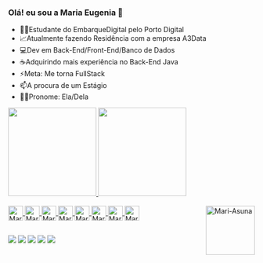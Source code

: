 ### Olá! eu sou a Maria Eugenia 👋

- 👩‍🎓Estudante do EmbarqueDigital pelo Porto Digital
- 📈Atualmente fazendo Residência com a empresa A3Data
- 💻Dev em Back-End/Front-End/Banco de Dados
- ☕Adquirindo mais experiência no Back-End Java
- ⚡Meta: Me torna FullStack
- 📫A procura de um Estágio
- 💁‍♀️Pronome: Ela/Dela

<div>
<a href="http://github.com/MariEugenia">
<img height="180cm" src="https://github-readme-stats.vercel.app/api?username=MariEugenia&show_icons=true&theme=jolly&include_all_commits=true&count_private=true"/>
 <img height="180cm" src="https://github-readme-stats.vercel.app/api/top-langs/?username=MariEugenia&layout=compact&langs_count=16&theme=jolly"/>
 </div>

<div style="display: inline_block"><br>
<img align="center" alt="Mari-Git"  height="30" whidth="40" src="https://cdn.jsdelivr.net/gh/devicons/devicon/icons/git/git-original.svg" />
<img align="center" alt="Mari-GitHub"  height="30" whidth="40" src="https://cdn.jsdelivr.net/gh/devicons/devicon/icons/github/github-original.svg" />
<img align="center" alt="Mari-HTML"  height="30" whidth="40" src="https://cdn.jsdelivr.net/gh/devicons/devicon/icons/html5/html5-original.svg" />
<img align="center" alt="Mari-CSS"  height="30" whidth="40"  src="https://cdn.jsdelivr.net/gh/devicons/devicon/icons/css3/css3-original.svg" />       
<img align="center" alt="Mari-Java"  height="30" whidth="40" src="https://cdn.jsdelivr.net/gh/devicons/devicon/icons/java/java-original.svg" />        
<img align="center" alt="Mari-MySQL"  height="30" whidth="40" src="https://cdn.jsdelivr.net/gh/devicons/devicon/icons/mysql/mysql-original.svg" />
<img align="center" alt="Mari-C"  height="30" whidth="40"  src="https://cdn.jsdelivr.net/gh/devicons/devicon/icons/c/c-original.svg" />   
<img align="center" alt="Mari-Canva"  height="30" whidth="40"  src="https://cdn.jsdelivr.net/gh/devicons/devicon/icons/canva/canva-original.svg" />
<img align="right" alt="Mari-Asuna" height="100"src="https://user-images.githubusercontent.com/101273165/228703015-c4ad7478-1540-4c57-84be-dab17e8e45ab.gif">
</div>     

 ##
 <div>
 <a href="https://www.linkedin.com/in/maria-eugenia-98a6a91ab" target="_blank"><img src="https://img.shields.io/badge/LinkedIn-0077B5?style=for-the-badge&logo=linkedin&logoColor=white" target="_blank"></a>
 <a href="https://instagram.com/mary_eugenia_rd?igshid=YmMyMTA2M2Y=" target="_blank"><img src="https://img.shields.io/badge/Instagram-E4405F?style=for-the-badge&logo=instagram&logoColor=white" target="_blank"></a>
 <a href="https://twitter.com/maria_11012" target="_blank"><img src="https://img.shields.io/badge/Twitter-1DA1F2?style=for-the-badge&logo=twitter&logoColor=white" target="_blank"></a>
 <a href="https://discord.gg/E4mXt6T8Uk" target="_blank"><img src="https://img.shields.io/badge/Discord-7289DA?style=for-the-badge&logo=discord&logoColor=white" target="_blank"></a>
 <a href="mailto:mariaeugeniarsilva00@gmail.com
" target="_blank"><img src="https://img.shields.io/badge/Gmail-D14836?style=for-the-badge&logo=gmail&logoColor=white" target="_blank"></a>
 </div>
 

